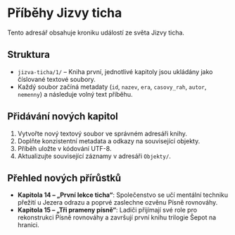 # Příběhy Jizvy ticha

Tento adresář obsahuje kroniku událostí ze světa Jizvy ticha.

## Struktura

- `jizva-ticha/1/` – Kniha první, jednotlivé kapitoly jsou ukládány jako číslované textové soubory.
- Každý soubor začíná metadaty (`id`, `nazev`, `era`, `casovy_rah`, `autor`, `nemenny`) a následuje volný text příběhu.

## Přidávání nových kapitol

1. Vytvořte nový textový soubor ve správném adresáři knihy.
2. Doplňte konzistentní metadata a odkazy na související objekty.
3. Příběh uložte v kódování UTF-8.
4. Aktualizujte související záznamy v adresáři `Objekty/`.

## Přehled nových přírůstků

- **Kapitola 14 – „První lekce ticha“**: Společenstvo se učí mentální techniku přežití u Jezera odrazu a poprvé zaslechne ozvěnu Písně rovnováhy.
- **Kapitola 15 – „Tři prameny písně“**: Ladiči přijímají své role pro rekonstrukci Písně rovnováhy a završují první knihu trilogie Šepot na hranici.
